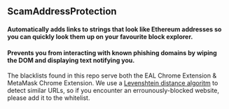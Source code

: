 ## ScamAddressProtection

#### Automatically adds links to strings that look like Ethereum addresses so you can quickly look them up on your favourite block explorer.

#### Prevents you from interacting with known phishing domains by wiping the DOM and displaying text notifying you.

The blacklists found in this repo serve both the EAL Chrome Extension & MetaMask Chrome Extension. We use a [Levenshtein distance algoritm](https://en.wikipedia.org/wiki/Levenshtein_distance) to detect similar URLs, so if you encounter an errounously-blocked website, please add it to the whitelist.

